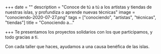 +++
date = ""
description = "Conoce de tú a tú a los artistas y tiendas de nuestras islas, y profundiza o aprende nuevas técnicas"
image = "conociendo-2020-07-27.png"
tags = ["conociendo", "artistas", "técnicas", "tiendas"]
title = "Conociendo a..."

+++
Te presentamos los proyectos solidarios con los que participamos, y todo gracias a ti.

Con cada taller que haces, ayudamos a una causa benéfica de las islas.